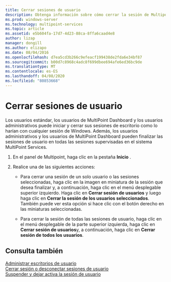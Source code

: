 ```yaml
---
title: Cerrar sesiones de usuario
description: Obtenga información sobre cómo cerrar la sesión de Multipoint Services
ms.prod: windows-server
ms.technology: multipoint-services
ms.topic: article
ms.assetid: e5b604fa-17d7-4d23-88ca-8ffa6caad4e8
author: lizap
manager: dongill
ms.author: elizapo
ms.date: 08/04/2016
ms.openlocfilehash: d7ea5cd3b266c9efeacf199438de2fda6e34bf87
ms.sourcegitcommit: b00d7c8968c4adc8f699dbee694afe6ed36bc9de
ms.translationtype: MT
ms.contentlocale: es-ES
ms.lasthandoff: 04/08/2020
ms.locfileid: "80853668"
---
```

# <a name="log-off-user-sessions"></a>Cerrar sesiones de usuario
Los usuarios estándar, los usuarios de MultiPoint Dashboard y los usuarios administrativos puede iniciar y cerrar sus sesiones de escritorio como lo harían con cualquier sesión de Windows. Además, los usuarios administrativos y los usuarios de MultiPoint Dashboard pueden finalizar las sesiones de usuario en todas las sesiones supervisadas en el sistema MultiPoint Services.  
  
1.  En el panel de Multipoint, haga clic en la pestaña **Inicio** .  
  
2.  Realice una de las siguientes acciones:  
  
    -   Para cerrar una sesión de un solo usuario o las sesiones seleccionadas, haga clic en la imagen en miniatura de la sesión que desea finalizar y, a continuación, haga clic en el menú desplegable superior izquierdo. Haga clic en **Cerrar sesión de usuarios** y luego haga clic en **Cerrar la sesión de los usuarios seleccionados**. También puede ver esta opción si hace clic con el botón derecho en las miniaturas seleccionadas.
  
    -   Para cerrar la sesión de todas las sesiones de usuario, haga clic en el menú desplegable de la parte superior izquierda, haga clic en **Cerrar sesión de usuarios**y, a continuación, haga clic en **Cerrar sesión de todos los usuarios**.  
  
## <a name="see-also"></a>Consulta también  
[Administrar escritorios de usuario](manage-user-desktops-using-multipoint-dashboard.md)  
[Cerrar sesión o desconectar sesiones de usuario](Log-off-or-Disconnect-User-Sessions.md)  
[Suspender y dejar activa la sesión de usuario](Suspend-and-Leave-User-Session-Active.md)